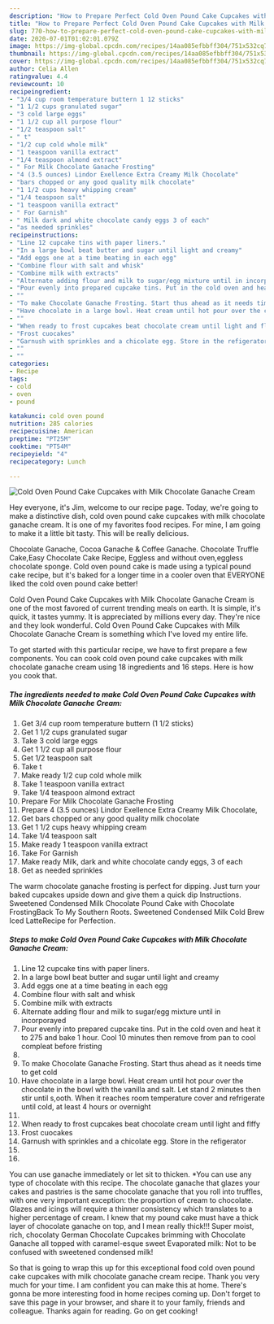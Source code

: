 ```yaml
---
description: "How to Prepare Perfect Cold Oven Pound Cake Cupcakes with Milk Chocolate Ganache Cream"
title: "How to Prepare Perfect Cold Oven Pound Cake Cupcakes with Milk Chocolate Ganache Cream"
slug: 770-how-to-prepare-perfect-cold-oven-pound-cake-cupcakes-with-milk-chocolate-ganache-cream
date: 2020-07-01T01:02:01.079Z
image: https://img-global.cpcdn.com/recipes/14aa085efbbff304/751x532cq70/cold-oven-pound-cake-cupcakes-with-milk-chocolate-ganache-cream-recipe-main-photo.jpg
thumbnail: https://img-global.cpcdn.com/recipes/14aa085efbbff304/751x532cq70/cold-oven-pound-cake-cupcakes-with-milk-chocolate-ganache-cream-recipe-main-photo.jpg
cover: https://img-global.cpcdn.com/recipes/14aa085efbbff304/751x532cq70/cold-oven-pound-cake-cupcakes-with-milk-chocolate-ganache-cream-recipe-main-photo.jpg
author: Celia Allen
ratingvalue: 4.4
reviewcount: 10
recipeingredient:
- "3/4 cup room temperature buttern 1 12 sticks"
- "1 1/2 cups granulated sugar"
- "3 cold large eggs"
- "1 1/2 cup all purpose flour"
- "1/2 teaspoon salt"
- " t"
- "1/2 cup cold whole milk"
- "1 teaspoon vanilla extract"
- "1/4 teaspoon almond extract"
- " For Milk Chocolate Ganache Frosting"
- "4 (3.5 ounces) Lindor Exellence Extra Creamy Milk Chocolate"
- "bars chopped or any good quality milk chocolate"
- "1 1/2 cups heavy whipping cream"
- "1/4 teaspoon salt"
- "1 teaspoon vanilla extract"
- " For Garnish"
- " Milk dark and white chocolate candy eggs 3 of each"
- "as needed sprinkles"
recipeinstructions:
- "Line 12 cupcake tins with paper liners."
- "In a large bowl beat butter and sugar until light and creamy"
- "Add eggs one at a time beating in each egg"
- "Combine flour with salt and whisk"
- "Combine milk with extracts"
- "Alternate adding flour and milk to sugar/egg mixture until in incorporayed"
- "Pour evenly into prepared cupcake tins. Put in the cold oven and heat it to 275 and bake 1 hour. Cool 10 minutes then remove from pan to cool compleat before fristing"
- ""
- "To make Chocolate Ganache Frosting. Start thus ahead as it needs time to get cold"
- "Have chocolate in a large bowl. Heat cream until hot pour over the chocolate in the bowl with the vanilla and salt. Let stand 2 minutes then stir until s,ooth. When it reaches room temperature cover and refrigerate until cold, at least 4 hours or overnight"
- ""
- "When ready to frost cupcakes beat chocolate cream until light and flffy"
- "Frost cuocakes"
- "Garnush with sprinkles and a chicolate egg. Store in the refigerator"
- ""
- ""
categories:
- Recipe
tags:
- cold
- oven
- pound

katakunci: cold oven pound 
nutrition: 285 calories
recipecuisine: American
preptime: "PT25M"
cooktime: "PT54M"
recipeyield: "4"
recipecategory: Lunch

---
```



![Cold Oven Pound Cake Cupcakes with Milk Chocolate Ganache Cream](https://img-global.cpcdn.com/recipes/14aa085efbbff304/751x532cq70/cold-oven-pound-cake-cupcakes-with-milk-chocolate-ganache-cream-recipe-main-photo.jpg)

Hey everyone, it's Jim, welcome to our recipe page. Today, we're going to make a distinctive dish, cold oven pound cake cupcakes with milk chocolate ganache cream. It is one of my favorites food recipes. For mine, I am going to make it a little bit tasty. This will be really delicious.

Chocolate Ganache, Cocoa Ganache &amp; Coffee Ganache. Chocolate Truffle Cake,Easy Chocolate Cake Recipe, Eggless and without oven,eggless chocolate sponge. Cold oven pound cake is made using a typical pound cake recipe, but it&#39;s baked for a longer time in a cooler oven that EVERYONE liked the cold oven pound cake better!

Cold Oven Pound Cake Cupcakes with Milk Chocolate Ganache Cream is one of the most favored of current trending meals on earth. It is simple, it's quick, it tastes yummy. It is appreciated by millions every day. They're nice and they look wonderful. Cold Oven Pound Cake Cupcakes with Milk Chocolate Ganache Cream is something which I've loved my entire life.


To get started with this particular recipe, we have to first prepare a few components. You can cook cold oven pound cake cupcakes with milk chocolate ganache cream using 18 ingredients and 16 steps. Here is how you cook that.

<!--inarticleads1-->

##### The ingredients needed to make Cold Oven Pound Cake Cupcakes with Milk Chocolate Ganache Cream:

1. Get 3/4 cup room temperature buttern (1 1/2 sticks)
1. Get 1 1/2 cups granulated sugar
1. Take 3 cold large eggs
1. Get 1 1/2 cup all purpose flour
1. Get 1/2 teaspoon salt
1. Take  t
1. Make ready 1/2 cup cold whole milk
1. Take 1 teaspoon vanilla extract
1. Take 1/4 teaspoon almond extract
1. Prepare  For Milk Chocolate Ganache Frosting
1. Prepare 4 (3.5 ounces) Lindor Exellence Extra Creamy Milk Chocolate,
1. Get bars chopped or any good quality milk chocolate
1. Get 1 1/2 cups heavy whipping cream
1. Take 1/4 teaspoon salt
1. Make ready 1 teaspoon vanilla extract
1. Take  For Garnish
1. Make ready  Milk, dark and white chocolate candy eggs, 3 of each
1. Get as needed sprinkles


The warm chocolate ganache frosting is perfect for dipping. Just turn your baked cupcakes upside down and give them a quick dip Instructions. Sweetened Condensed Milk Chocolate Pound Cake with Chocolate FrostingBack To My Southern Roots. Sweetened Condensed Milk Cold Brew Iced LatteRecipe for Perfection. 

<!--inarticleads2-->

##### Steps to make Cold Oven Pound Cake Cupcakes with Milk Chocolate Ganache Cream:

1. Line 12 cupcake tins with paper liners.
1. In a large bowl beat butter and sugar until light and creamy
1. Add eggs one at a time beating in each egg
1. Combine flour with salt and whisk
1. Combine milk with extracts
1. Alternate adding flour and milk to sugar/egg mixture until in incorporayed
1. Pour evenly into prepared cupcake tins. Put in the cold oven and heat it to 275 and bake 1 hour. Cool 10 minutes then remove from pan to cool compleat before fristing
1. 
1. To make Chocolate Ganache Frosting. Start thus ahead as it needs time to get cold
1. Have chocolate in a large bowl. Heat cream until hot pour over the chocolate in the bowl with the vanilla and salt. Let stand 2 minutes then stir until s,ooth. When it reaches room temperature cover and refrigerate until cold, at least 4 hours or overnight
1. 
1. When ready to frost cupcakes beat chocolate cream until light and flffy
1. Frost cuocakes
1. Garnush with sprinkles and a chicolate egg. Store in the refigerator
1. 
1. 


You can use ganache immediately or let sit to thicken. *You can use any type of chocolate with this recipe. The chocolate ganache that glazes your cakes and pastries is the same chocolate ganache that you roll into truffles, with one very important exception: the proportion of cream to chocolate. Glazes and icings will require a thinner consistency which translates to a higher percentage of cream. I knew that my pound cake must have a thick layer of chocolate ganache on top, and I mean really thick!!! Super moist, rich, chocolaty German Chocolate Cupcakes brimming with Chocolate Ganache all topped with caramel-esque sweet Evaporated milk: Not to be confused with sweetened condensed milk! 

So that is going to wrap this up for this exceptional food cold oven pound cake cupcakes with milk chocolate ganache cream recipe. Thank you very much for your time. I am confident you can make this at home. There's gonna be more interesting food in home recipes coming up. Don't forget to save this page in your browser, and share it to your family, friends and colleague. Thanks again for reading. Go on get cooking!
